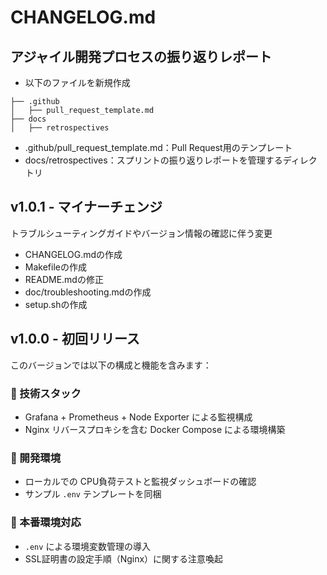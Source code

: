 # CHANGELOG.md

## アジャイル開発プロセスの振り返りレポート

- 以下のファイルを新規作成

```
├── .github
│   ├── pull_request_template.md
├── docs
│   ├── retrospectives
```

- .github/pull_request_template.md：Pull Request用のテンプレート
- docs/retrospectives：スプリントの振り返りレポートを管理するディレクトリ

## v1.0.1 - マイナーチェンジ

トラブルシューティングガイドやバージョン情報の確認に伴う変更

- CHANGELOG.mdの作成
- Makefileの作成
- README.mdの修正
- doc/troubleshooting.mdの作成
- setup.shの作成

## v1.0.0 - 初回リリース

このバージョンでは以下の構成と機能を含みます：

### 🔧 技術スタック
- Grafana + Prometheus + Node Exporter による監視構成
- Nginx リバースプロキシを含む Docker Compose による環境構築

### 🧪 開発環境
- ローカルでの CPU負荷テストと監視ダッシュボードの確認
- サンプル `.env` テンプレートを同梱

### 🚀 本番環境対応
- `.env` による環境変数管理の導入
- SSL証明書の設定手順（Nginx）に関する注意喚起
